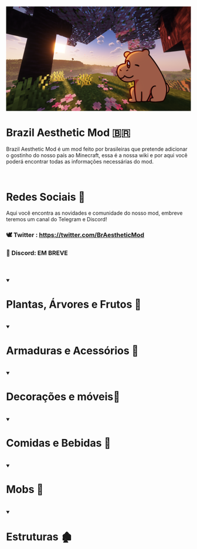 ![Developer-Banner](./aiai.png)
<br>

# Brazil Aesthetic Mod 🇧🇷

<p>
 Brazil Aesthetic Mod é um mod feito por brasileiras que pretende adicionar o gostinho do nosso país ao Minecraft, essa é a nossa wiki e por aqui você poderá encontrar todas as informações necessárias do mod.
</p>

<br>

# Redes Sociais 📣

Aqui você encontra as novidades e comunidade do nosso mod, embreve teremos um canal do Telegram e Discord!

### 🕊 Twitter :  https://twitter.com/BrAestheticMod
### 📩 Discord: EM BREVE

#

<br>

<div>
  <details open>
    <summary><h1>Plantas, Árvores e Frutos 🌱</h1></summary>
 
   
  </details>
</div>

<br>

<div>
  <details open>
    <summary><h1>Armaduras e Acessórios 👖</h1></summary>
 
   
  </details>
</div>



<br>

<div>
  <details open>
    <summary><h1>Decorações e móveis🔨</h1></summary>
 
   
  </details>
</div>


<br>

<div>
  <details open>
    <summary><h1>Comidas e Bebidas 🥂</h1></summary>
 
   
  </details>
</div>


<br>

<div>
  <details open>
    <summary><h1>Mobs 🐫</h1></summary>
 
   
  </details>
</div>

<br>

<div>
  <details open>
    <summary><h1>Estruturas 🏚</h1></summary>
 
   
  </details>
</div>




